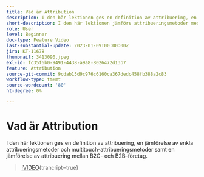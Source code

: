 ```yaml
---
title: Vad är Attribution
description: I den här lektionen ges en definition av attribuering, en jämförelse av enkla attribueringsmetoder och multitouch-attribueringsmetoder samt en jämförelse av attribuering mellan B2C- och B2B-företag.
short-description: I den här lektionen jämförs attribueringsmetoder med enkel- och flerberöringsteknik och attribuering mellan B2C- och B2B-företag jämförs.
role: User
level: Beginner
doc-type: Feature Video
last-substantial-update: 2023-01-09T00:00:00Z
jira: KT-11678
thumbnail: 3413090.jpeg
exl-id: fc35f6b0-9491-4438-a9a8-8026472d13b7
feature: Attribution
source-git-commit: 9cdab15d9c976c6160ca367dedc458fb388a2c83
workflow-type: tm+mt
source-wordcount: '80'
ht-degree: 0%

---
```


# Vad är Attribution

I den här lektionen ges en definition av attribuering, en jämförelse av enkla attribueringsmetoder och multitouch-attribueringsmetoder samt en jämförelse av attribuering mellan B2C- och B2B-företag.

>[!VIDEO](https://video.tv.adobe.com/v/3413090/?learn=on){trancript=true}
